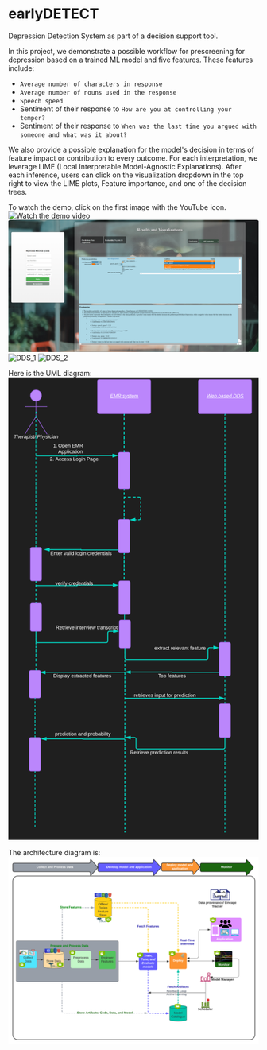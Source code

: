 # earlyDETECT

Depression Detection System as part of a decision support tool.

In this project, we demonstrate a possible workflow for prescreening for depression based on a trained ML model and five features. These features include:
- `Average number of characters in response`
- `Average number of nouns used in the response`
- `Speech speed`
- Sentiment of their response to `How are you at controlling your temper?`
- Sentiment of their response to `When was the last time you argued with someone and what was it about?`

We also provide a possible explanation for the model's decision in terms of feature impact or contribution to every outcome. For each interpretation, we leverage LIME (Local Interpretable Model-Agnostic Explanations). After each inference, users can click on the visualization dropdown in the top right to view the LIME plots, Feature importance, and one of the decision trees.

To watch the demo, click on the first image with the YouTube icon.  
[![Watch the demo video](./for_readme/interface_1.png)](http://www.youtube.com/watch?v=k5R3xtf2gWU')
![DDS_0](./for_readme/interface_2.png)
![DDS_1](https://github.com/MustaphaU/earlyDETECT/assets/123378149/74e67d9d-ea39-4397-8895-c1452b944652)
![DDS_2](https://github.com/MustaphaU/earlyDETECT/assets/123378149/ba5a8ce7-ab84-42dd-97c7-415135ba0989)

Here is the UML diagram:
![DDS_3](./for_readme/user_interaction.png)

The architecture diagram is:
![DDS_4](./for_readme/architecture_dds.png)
